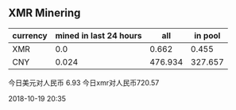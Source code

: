 ## XMR Minering

|currency|mined in last 24 hours|all|in pool|
|---|---|---|---|
|XMR|0.0|0.662|0.455|
|CNY|0.024|476.934|327.657|

今日美元对人民币 6.93	今日xmr对人民币720.57


2018-10-19 20:35